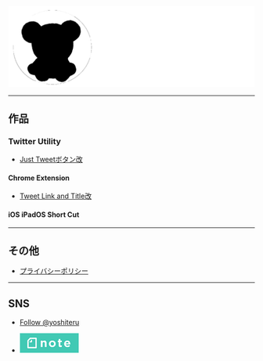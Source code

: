 ![logo](/img/yoshiteru_logo.png)

---

## 作品
### Twitter Utility
+ [Just Tweetボタン改](JustTweetmod)
 #### Chrome Extension

+ [Tweet Link and Title改](TweetLinkandTitlemod)
 #### iOS iPadOS Short Cut

---

## その他
+ [プライバシーポリシー](privacy)

---

## SNS
+ <a href="https://twitter.com/yoshiteru?ref_src=twsrc%5Etfw" class="twitter-follow-button" data-show-count="false">Follow @yoshiteru</a><script async src="https://platform.twitter.com/widgets.js" charset="utf-8"></script>

+ <a href="https://note.com/yoshiteru11"><img src="/img/note.png"></a>

